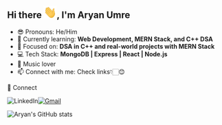 ## Hi there <img src="https://raw.githubusercontent.com/akgarg0472/akgarg0472/main/.github/images/hi.gif" width="30px">, I'm Aryan Umre


- 😎 Pronouns: He/Him  
- 🌱 Currently learning: **Web Development, MERN Stack, and C++ DSA** 
- 🌿 Focused on: **DSA in C++ and real-world projects with MERN Stack**
- 💻 Tech Stack: **MongoDB | Express | React | Node.js**   
- 🎵 Music lover
- 📫 Connect with me: Check links👇🏻😊
  
🔗 Connect

<a href="https://www.linkedin.com/in/aryan-umre-%F0%9F%87%AE%F0%9F%87%B3-89880525a?lipi=urn%3Ali%3Apage%3Ad_flagship3_profile_view_base_contact_details%3BsYiULotJRT6ZRgiCyHYVxw%3D%3D"><img align="left" alt="LinkedIn" src="https://img.shields.io/badge/linkedin-%230077B5.svg?style=for-the-badge&logo=linkedin&logoColor=white"/></a>
              
[![Gmail](https://img.shields.io/badge/Gmail-D14836?style=flat-square&logo=gmail&logoColor=white)](mailto:aryanumre65500@gmail.com@gmail.com)




![Aryan's GitHub stats](https://github-readme-stats.vercel.app/api?username=Aryanumre&show_icons=true&theme=radical)

